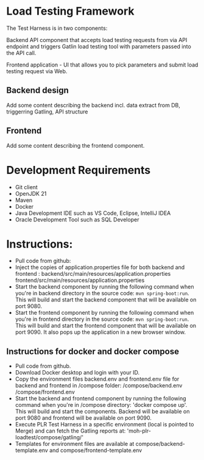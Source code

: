 # Load Testing Framework

The Test Harness is in two components:

Backend API component that accepts load testing requests from via API endpoint and triggers Gatlin load testing tool with parameters passed into the API call.

Frontend application - UI that allows you to pick parameters and submit load testing request via Web.

## Backend design

Add some content describing the backend incl. data extract from DB, triggerring Gatling, API structure

## Frontend

Add some content describing the frontend component.

# Development Requirements

- Git client
- OpenJDK 21
- Maven
- Docker
- Java Development IDE such as VS Code, Eclipse, IntelliJ IDEA
- Oracle Development Tool such as SQL Developer

	
# Instructions:
	
- Pull code from github:
- Inject the copies of application.properties file for both backend and frontend :
    backend/src/main/resources/application.properties
    frontend/src/main/resources/application.properties
- Start the backend component by running the following command when you're in backend directory in the source code: `mvn spring-boot:run`. This will build and start the backend component that will be available on port 9080.
- Start the frontend component by running the following command when you're in frontend directory in the source code: `mvn spring-boot:run`. This will build and start the frontend component that will be available on port 9090. It also pops up the application in a new browser window.

## Instructions for docker and docker compose

- Pull code from github.
- Download Docker desktop and login with your ID.
- Copy the environment files backend.env and frontend.env file for backend and frontend in /compose folder:
    /compose/backend.env
    /compose/frontend.env
- Start the backend and frontend component by running the following command when you're in /compose directory: 'docker compose up'.
  This will build and start the components. Backend will be available on port 9080 and frontend will be available on port 9090.
- Execute PLR Test Harness in a specific environment (local is pointed to Merge) and can fetch the Gatling reports at: 'moh-plr-loadtest/compose/gatling/'
- Templates for environment files are available at compose/backend-template.env and compose/frontend-template.env 